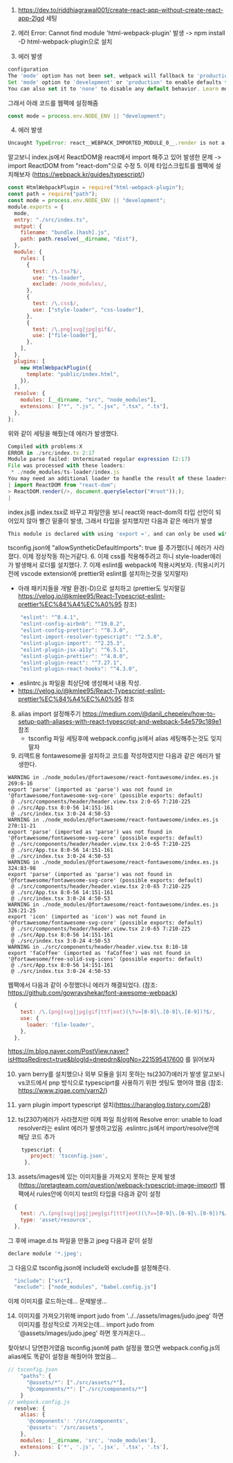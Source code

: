 1. https://dev.to/riddhiagrawal001/create-react-app-without-create-react-app-2lgd 세팅

2. 에러 Error: Cannot find module 'html-webpack-plugin' 발생 -> npm install -D html-webpack-plugin으로 설치

3. 에러 발생 

```js
configuration
The 'mode' option has not been set, webpack will fallback to 'production' for this value.
Set 'mode' option to 'development' or 'production' to enable defaults for each environment.
You can also set it to 'none' to disable any default behavior. Learn more: https://webpack.js.org/configuration/mode/
```

그래서 아래 코드를 웹팩에 설정해줌

```js
const mode = process.env.NODE_ENV || "development";
```

4. 에러 발생

```js
Uncaught TypeError: react__WEBPACK_IMPORTED_MODULE_0__.render is not a function
```

알고보니 index.js에서 ReactDOM을 react에서 import 해주고 있어 발생한 문제 -> import ReactDOM from "react-dom"으로 수정 5. 이제 타입스크립트를 웹팩에 설치해보자 (https://webpack.kr/guides/typescript/)

```js
const HtmlWebpackPlugin = require("html-webpack-plugin");
const path = require("path");
const mode = process.env.NODE_ENV || "development";
module.exports = {
  mode,
  entry: "./src/index.ts",
  output: {
    filename: "bundle.[hash].js",
    path: path.resolve(__dirname, "dist"),
  },
  module: {
    rules: [
      {
        test: /\.tsx?$/,
        use: "ts-loader",
        exclude: /node_modules/,
      },
      {
        test: /\.css$/,
        use: ["style-loader", "css-loader"],
      },
      {
        test: /\.png|svg|jpg|gif$/,
        use: ["file-loader"],
      },
    ],
  },
  plugins: [
    new HtmlWebpackPlugin({
      template: "public/index.html",
    }),
  ],
  resolve: {
    modules: [__dirname, "src", "node_modules"],
    extensions: ["*", ".js", ".jsx", ".tsx", ".ts"],
  },
};
```

위와 같이 세팅을 해줬는데 에러가 발생했다.

```js
Compiled with problems:X
ERROR in ./src/index.ts 2:17
Module parse failed: Unterminated regular expression (2:17)
File was processed with these loaders:
 * ./node_modules/ts-loader/index.js
You may need an additional loader to handle the result of these loaders.
| import ReactDOM from "react-dom";
> ReactDOM.render(/>, document.querySelector("#root")););
|
```

index.js를 index.tsx로 바꾸고 파일안을 보니 react와 react-dom의 타입 선언이 되어있지 않아 빨간 밑줄이 발생, 그래서 타입을 설치했지만 다음과 같은 에러가 발생

```js
This module is declared with using 'export =', and can only be used with a default import when using the 'allowSyntheticDefaultImports' flag
```

tsconfig.json에 "allowSyntheticDefaultImports": true 를 추가했더니 에러가 사라졌다.
이제 정상작동 하는거같다. 6. 이제 css를 적용해주려고 하니 style-loader에러가 발생해서 로더를 설치했다. 7. 이제 eslint를 webpack에 적용시켜보자.
(적용시키기전에 vscode extension에 prettier와 eslint를 설치하는것을 잊지말자)

- 아래 패키지들을 개발 환경(-D)으로 설치하고 (prettier도 잊지말길 https://velog.io/@kmlee95/React-Typescript-eslint-prettier%EC%84%A4%EC%A0%95 참조)

```js
    "eslint": "^8.4.1",
    "eslint-config-airbnb": "^19.0.2",
    "eslint-config-prettier": "^8.3.0",
    "eslint-import-resolver-typescript": "^2.5.0",
    "eslint-plugin-import": "^2.25.3",
    "eslint-plugin-jsx-a11y": "^6.5.1",
    "eslint-plugin-prettier": "^4.0.0",
    "eslint-plugin-react": "^7.27.1",
    "eslint-plugin-react-hooks": "^4.3.0",
```

- .eslintrc.js 파일을 최상단에 생성해서 내용 작성.
- https://velog.io/@kmlee95/React-Typescript-eslint-prettier%EC%84%A4%EC%A0%95 참조

8. alias import 설정해주기
   https://medium.com/@danil_chepelev/how-to-setup-path-aliases-with-react-typescript-and-webpack-54e579c189e1 참조
   - tsconfig 파일 세팅후에 webpack.config.js에서 alias 세팅해주는것도 잊지말자
9. 리액트용 fontawesome을 설치하고 코드를 작성하였지만 다음과 같은 에러가 발생한다.

```
WARNING in ./node_modules/@fortawesome/react-fontawesome/index.es.js 269:6-16
export 'parse' (imported as 'parse') was not found in '@fortawesome/fontawesome-svg-core' (possible exports: default)
 @ ./src/components/header/header.view.tsx 2:0-65 7:210-225
 @ ./src/App.tsx 8:0-56 14:151-161
 @ ./src/index.tsx 3:0-24 4:50-53
WARNING in ./node_modules/@fortawesome/react-fontawesome/index.es.js 270:11-21
export 'parse' (imported as 'parse') was not found in '@fortawesome/fontawesome-svg-core' (possible exports: default)
 @ ./src/components/header/header.view.tsx 2:0-65 7:210-225
 @ ./src/App.tsx 8:0-56 14:151-161
 @ ./src/index.tsx 3:0-24 4:50-53
WARNING in ./node_modules/@fortawesome/react-fontawesome/index.es.js 324:83-98
export 'parse' (imported as 'parse') was not found in '@fortawesome/fontawesome-svg-core' (possible exports: default)
 @ ./src/components/header/header.view.tsx 2:0-65 7:210-225
 @ ./src/App.tsx 8:0-56 14:151-161
 @ ./src/index.tsx 3:0-24 4:50-53
WARNING in ./node_modules/@fortawesome/react-fontawesome/index.es.js 326:21-25
export 'icon' (imported as 'icon') was not found in '@fortawesome/fontawesome-svg-core' (possible exports: default)
 @ ./src/components/header/header.view.tsx 2:0-65 7:210-225
 @ ./src/App.tsx 8:0-56 14:151-161
 @ ./src/index.tsx 3:0-24 4:50-53
WARNING in ./src/components/header/header.view.tsx 8:10-18
export 'faCoffee' (imported as 'faCoffee') was not found in '@fortawesome/free-solid-svg-icons' (possible exports: default)
 @ ./src/App.tsx 8:0-56 14:151-161
 @ ./src/index.tsx 3:0-24 4:50-53
```

웹팩에서 다음과 같이 수정했더니 에러가 해결되었다. (참조: https://github.com/gowravshekar/font-awesome-webpack)

```js
  {
    test: /\.(png|svg|jpg|gif|ttf|eot)(\?v=[0-9]\.[0-9]\.[0-9])?$/,
    use: {
      loader: 'file-loader',
    },
  },
```

https://m.blog.naver.com/PostView.naver?isHttpsRedirect=true&blogId=dnepdrn&logNo=221595417600 를 읽어보자

10. yarn berry를 설치했으나 외부 모듈을 읽지 못하는 ts(2307)에러가 발생
    알고보니 vs코드에서 pnp 방식으로 typesciprt를 사용하기 위한 셋팅도 했어야 했음 (참조: https://www.zigae.com/yarn2/)

11. yarn plugin import typescript 설치(https://haranglog.tistory.com/28)

12. ts(2307)에러가 사라졌지만 이제 파일 최상위에 Resolve error: unable to load resolver라는 eslint 에러가 발생하고있음
    .eslintrc.js에서 import/resolve안에 해당 코드 추가

    ```js
     typescript: {
        project: 'tsconfig.json',
      },
    ```

13. assets/images에 있는 이미지들을 가져오지 못하는 문제 발생
    (https://pretagteam.com/question/webpack-typescript-image-import)
    웹팩에서 rules안에 이미지 test의 타입을 다음과 같이 설정

```js
  {
    test: /\.(png|svg|jpg|jpeg|gif|ttf|eot)(\?v=[0-9]\.[0-9]\.[0-9])?$/,
    type: 'asset/resource',
  },
```

그 후에 image.d.ts 파일을 만들고 jpeg 다음과 같이 설정

```js
declare module '*.jpeg';

```

그 다음으로 tsconfig.json에 include와 exclude를 설정해준다.

```js
  "include": ["src"],
  "exclude": ["node_modules", "babel.config.js"]
```

이제 이미지를 로드하는데... 문제발생...

14. 이미지를 가져오기위해 import judo from '../../assets/images/judo.jpeg' 하면 이미지를 정상적으로 가져오는데... import judo from '@assets/images/judo.jpeg' 하면 못가져온다...

찾아보니 당연한거였음 tsconfig.json에 path 설정을 했으면 webpack.config.js의 alias에도 똑같이 설정을 해줬어야 했었음...

```js
// tsconfig.json
    "paths": {
      "@assets/*": ["./src/assets/*"],
      "@components/*": ["./src/components/*"]
    }
// webpack.config.js
  resolve: {
    alias: {
      '@components': '/src/components',
      '@assets': '/src/assets',
    },
    modules: [__dirname, 'src', 'node_modules'],
    extensions: ['*', '.js', '.jsx', '.tsx', '.ts'],
  },
```
